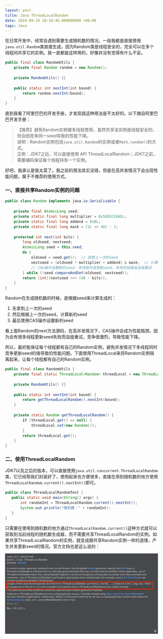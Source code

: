 ```yaml
---
layout: post
title: Java ThreadLocalRandom
date: 2019-09-28 10:10:48.000000000 +08:00
tags: Java
---
```


在日常开发中，经常会遇到需要生成随机数的情况。一般我都是直接使用`java.util.Random`类直接生成，因为Random类是线程安全的，完全可以在多个线程间共享它的实例。我一直都是这样用的，好像并没有觉得有什么不妥。

```java
public final class RandomUtils {
    private final Random random = new Random();
    
    private RandomUtils() {}
    
    public static int nextInt(int bound) {
        return random.nextInt(bound);
    }
}
```

直到我看了阿里巴巴的开发手册，才发现我这种用法是不太好的。以下摘自阿里巴巴开发手册：

>【推荐】避免Random实例被多线程使用，虽然共享该实例是线程安全的，但会因竞争同一seed导致的性能下降。 <br />
>说明：Random实例包括`java.util.Random`的实例或者`Math.random()`的方式。 <br />
>正例：JDK7之后，可以直接使用 API ThreadLocalRandom；JDK7之前，需要编码保证每个线程持有一个实例。

好吧，我承认是我太菜了。我之前的用法其实没错，但是在高并发情况下会出现性能问题，属于不推荐的使用方式。

### 一、直接共享Random实例的问题

```java
public class Random implements java.io.Serializable {
    
    private final AtomicLong seed;
    private static final long multiplier = 0x5DEECE66DL;
    private static final long addend = 0xBL;
    private static final long mask = (1L << 48) - 1;
    
    protected int next(int bits) {
        long oldseed, nextseed;
        AtomicLong seed = this.seed;
        do {
            oldseed = seed.get();  // 获取上一次的seed
            nextseed = (oldseed * multiplier + addend) & mask;  // 计算新的seed
            // CAS操作设置新的seed：多线程并发更新seed，失败的线程会自旋重试
        } while (!seed.compareAndSet(oldseed, nextseed));
        return (int)(nextseed >>> (48 - bits));
    }
}
```

Random在生成随机数的时候，是根据seed来计算生成的：

1. 先拿到上一次的seed
2. 然后根据上一次的seed，计算新的seed
3. 最后使用CAS操作设置新的seed

看上面Random的next方法源码，在高并发情况下，CAS操作会成为性能瓶颈。因为会有很多线程更新seed失败而自旋重试，竞争很激烈，导致性能下降。

所以，最好能保证每个线程都有自己的Random实例，避免并发情况下多线程同时竞争更新seed的值导致的性能问题。下面使用ThreadLocal来将Random实例隔离起来，让每个线程都有自己的Random实例。

```java
public final class RandomUtils {
    private final static ThreadLocal<Random> threadLocal = new ThreadLocal<>();
    
    private RandomUtils() {}
    
    public static int nextInt(int bound) {
        return getThreadLocalRandom().nextInt(bound);
    }
    
    private static Random getThreadLocalRandom() {
        if (threadLocal.get() == null) {
            threadLocal.set(new Random());
        }
        return threadLocal.get();
    }
}
```
### 二、使用ThreadLocalRandom

JDK7以及之后的版本，可以直接使用`java.util.concurrent.ThreadLocalRandom`类，它已经帮我们封装好了，使用起来也方便很多，直接在用到随机数的地方使用`ThreadLocalRandom.current().nextInt()`即可。

```java
public class ThreadLocalRandomTest {
   public static void main(String[] args) {
       int randomInt = ThreadLocalRandom.current().nextInt();
       System.out.println("随机数：" + randomInt);
   }
}
```

只需要在使用到随机数的地方通过`ThreadLocalRandom.current()`这种方式就可以获取到当前线程的随机数生成器，而不需要共享ThreadLocalRandom的实例。如果共享ThreadLocalRandom的实例，就变成跟共享Random实例一样的道理，产生并发更新seed的情况。官方文档也是这么说的：

![ThreadLocalRandom.png](/assets/images/2019-09/ThreadLocalRandom.png)

